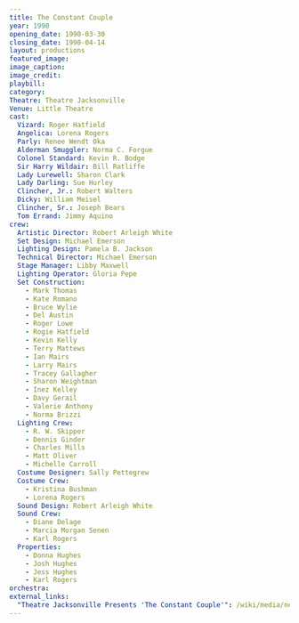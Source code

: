 ```yaml
---
title: The Constant Couple
year: 1990
opening_date: 1990-03-30
closing_date: 1990-04-14
layout: productions
featured_image: 
image_caption:
image_credit:
playbill: 
category: 
Theatre: Theatre Jacksonville
Venue: Little Theatre
cast:
  Vizard: Roger Hatfield
  Angelica: Lorena Rogers
  Parly: Renee Wendt Oka
  Alderman Smuggler: Norma C. Forgue
  Colonel Standard: Kevin R. Bodge
  Sir Harry Wildair: Bill Ratliffe
  Lady Lurewell: Sharon Clark
  Lady Darling: Sue Hurley
  Clincher, Jr.: Robert Walters
  Dicky: William Meisel
  Clincher, Sr.: Joseph Bears
  Tom Errand: Jimmy Aquino
crew:
  Artistic Director: Robert Arleigh White
  Set Design: Michael Emerson
  Lighting Design: Pamela B. Jackson
  Technical Director: Michael Emerson
  Stage Manager: Libby Maxwell
  Lighting Operator: Gloria Pepe
  Set Construction:
    - Mark Thomas
    - Kate Romano
    - Bruce Wylie
    - Del Austin
    - Roger Lowe
    - Rogie Hatfield
    - Kevin Kelly
    - Terry Mattews
    - Ian Mairs
    - Larry Mairs
    - Tracey Gallagher
    - Sharon Weightman
    - Inez Kelley
    - Davy Gerail
    - Valerie Anthony
    - Norma Brizzi
  Lighting Crew:
    - R. W. Skipper
    - Dennis Ginder
    - Charles Mills
    - Matt Oliver
    - Michelle Carroll
  Costume Designer: Sally Pettegrew
  Costume Crew:
    - Kristina Bushman
    - Lorena Rogers
  Sound Design: Robert Arleigh White
  Sound Crew:
    - Diane Delage
    - Marcia Morgan Senen
    - Karl Rogers
  Properties:
    - Donna Hughes
    - Josh Hughes
    - Jess Hughes
    - Karl Rogers
orchestra:
external_links: 
  "Theatre Jacksonville Presents 'The Constant Couple'": /wiki/media/news/1990_The_Constant_Couple_First_Coast_Entertainer.jpeg
---
```

